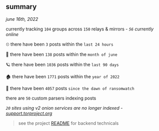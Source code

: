 
## summary
_june 16th, 2022_

currently tracking `104` groups across `150` relays & mirrors - _`56` currently online_

⏲ there have been `3` posts within the `last 24 hours`

🦈 there have been `138` posts within the `month of june`

🪐 there have been `1036` posts within the `last 90 days`

🏚 there have been `1771` posts within the `year of 2022`

🦕 there have been `4057` posts `since the dawn of ransomwatch`

there are `50` custom parsers indexing posts

_`20` sites using v2 onion services are no longer indexed - [support.torproject.org](https://support.torproject.org/onionservices/v2-deprecation/)_

> see the project [README](https://github.com/joshhighet/ransomwatch#ransomwatch--) for backend technicals
